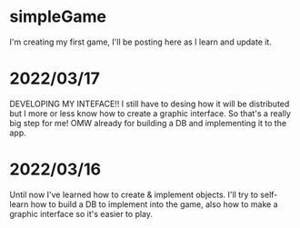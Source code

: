 # simpleGame
I'm creating my first game, I'll be posting here as I learn and update it.

# 2022/03/17
DEVELOPING MY INTEFACE!!
I still have to desing how it will be distributed but I more or less know how to create a graphic interface.
So that's a really big step for me!
OMW already for building a DB and implementing it to the app.

# 2022/03/16
Until now I've learned how to create & implement objects.
I'll try to self-learn how to build a DB to implement into the game,
  also how to make a graphic interface so it's easier to play.
